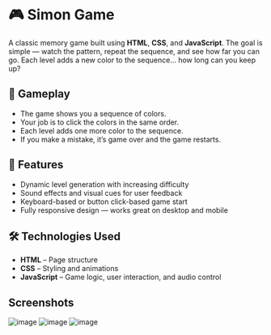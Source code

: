 # 🎮 Simon Game

A classic memory game built using **HTML**, **CSS**, and **JavaScript**. The goal is simple — watch the pattern, repeat the sequence, and see how far you can go. Each level adds a new color to the sequence... how long can you keep up?

## 🧠 Gameplay

- The game shows you a sequence of colors.
- Your job is to click the colors in the same order.
- Each level adds one more color to the sequence.
- If you make a mistake, it’s game over and the game restarts.

## 🌟 Features

- Dynamic level generation with increasing difficulty
- Sound effects and visual cues for user feedback
- Keyboard-based or button click-based game start
- Fully responsive design — works great on desktop and mobile

## 🛠️ Technologies Used

- **HTML** – Page structure
- **CSS** – Styling and animations
- **JavaScript** – Game logic, user interaction, and audio control

##  Screenshots

![image](https://github.com/user-attachments/assets/67f95bb2-fd0c-464f-a094-c81c26c2017c)
![image](https://github.com/user-attachments/assets/670e10ee-8eac-4dc2-9c40-23d25e4091ac)
![image](https://github.com/user-attachments/assets/2a119542-8eec-4b8e-8383-68020f4e46e0)

